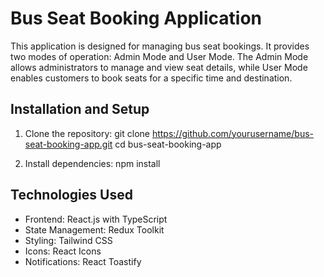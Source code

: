 # Bus Seat Booking Application

This application is designed for managing bus seat bookings. It provides two modes of operation: Admin Mode and User Mode. The Admin Mode allows administrators to manage and view seat details, while User Mode enables customers to book seats for a specific time and destination.

## Installation and Setup

1. Clone the repository:
   git clone https://github.com/yourusername/bus-seat-booking-app.git
   cd bus-seat-booking-app

2. Install dependencies:
   npm install

## Technologies Used

- Frontend: React.js with TypeScript
- State Management: Redux Toolkit
- Styling: Tailwind CSS
- Icons: React Icons
- Notifications: React Toastify
